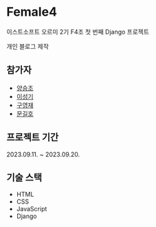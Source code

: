 # Female4
이스트소프트 오르미 2기 F4조 첫 번째 Django 프로젝트

개인 블로그 제작

## 참가자
* [양승조](https://github.com/ted1117)
* [이성기](https://github.com/leeseonggi)
* [구영재](https://github.com/kooyoungjae)
* [문길호](https://github.com/wjsdlsghk12)

## 프로젝트 기간
2023.09.11. ~ 2023.09.20.

## 기술 스택
* HTML
* CSS
* JavaScript
* Django
